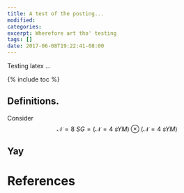 ```yaml
---
title: A test of the posting...
modified:
categories:
excerpt: Wherefore art tho' testing
tags: []
date: 2017-06-08T19:22:41-08:00
---
```


Testing latex ...

<script type="math/tex">
\newcommand{\lie}{\mathcal{L}}
\newcommand{\cd}{\nabla}
\newcommand{\ad}{\mathop{\rm ad}\nolimits}
</script>

{% include toc %}
## Definitions.
Consider $$\mathcal{N}=8~SG = (\mathcal{N}=4~sYM)\otimes (\mathcal{N}=4~sYM)$$

## Yay

# References

[^1]: [meh](http://arxiv.org)

